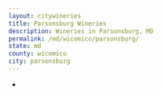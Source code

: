 ```yaml
---
layout: citywineries
title: Parsonsburg Wineries
description: Wineries in Parsonsburg, MD
permalink: /md/wicomico/parsonsburg/
state: md
county: wicomico
city: parsonsburg
---
```

-
